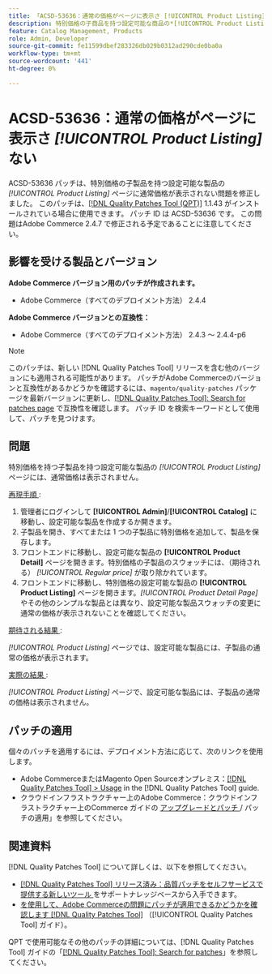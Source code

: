 ```yaml
---
title: 「ACSD-53636：通常の価格がページに表示さ [!UICONTROL Product Listing] ない」
description: 特別価格の子商品を持つ設定可能な商品の*[!UICONTROL Product Listing]* ページに通常価格が表示されないAdobe Commerceの問題を修正するために、ACSD-53636 パッチを適用してください。
feature: Catalog Management, Products
role: Admin, Developer
source-git-commit: fe11599dbef283326db029b0312ad290cde0ba0a
workflow-type: tm+mt
source-wordcount: '441'
ht-degree: 0%

---
```


# ACSD-53636：通常の価格がページに表示さ *[!UICONTROL Product Listing]* ない

ACSD-53636 パッチは、特別価格の子製品を持つ設定可能な製品の *[!UICONTROL Product Listing]* ページに通常価格が表示されない問題を修正しました。 このパッチは、[[!DNL Quality Patches Tool (QPT)]](https://experienceleague.adobe.com/en/docs/commerce-knowledge-base/kb/announcements/commerce-announcements/magento-quality-patches-released-new-tool-to-self-serve-quality-patches) 1.1.43 がインストールされている場合に使用できます。 パッチ ID は ACSD-53636 です。 この問題はAdobe Commerce 2.4.7 で修正される予定であることに注意してください。

## 影響を受ける製品とバージョン

**Adobe Commerce バージョン用のパッチが作成されます。**

* Adobe Commerce（すべてのデプロイメント方法） 2.4.4

**Adobe Commerce バージョンとの互換性：**

* Adobe Commerce（すべてのデプロイメント方法） 2.4.3 ～ 2.4.4-p6

>[!NOTE]
>
>このパッチは、新しい [!DNL Quality Patches Tool] リリースを含む他のバージョンにも適用される可能性があります。 パッチがAdobe Commerceのバージョンと互換性があるかどうかを確認するには、`magento/quality-patches` パッケージを最新バージョンに更新し、[[!DNL Quality Patches Tool]: Search for patches page](https://experienceleague.adobe.com/tools/commerce-quality-patches/index.html) で互換性を確認します。 パッチ ID を検索キーワードとして使用して、パッチを見つけます。

## 問題

特別価格を持つ子製品を持つ設定可能な製品の *[!UICONTROL Product Listing]* ページには、通常価格は表示されません。

<u> 再現手順 </u>:

1. 管理者にログインして **[!UICONTROL Admin]**/**[!UICONTROL Catalog]** に移動し、設定可能な製品を作成するか開きます。
2. 子製品を開き、すべてまたは 1 つの子製品に特別価格を追加して、製品を保存します。
3. フロントエンドに移動し、設定可能な製品の **[!UICONTROL Product Detail]** ページを開きます。特別価格の子製品のスウォッチには、（期待される） *[!UICONTROL Regular price]* が取り除かれています。
4. フロントエンドに移動し、特別価格の設定可能な製品の **[!UICONTROL Product Listing]** ページを開きます。*[!UICONTROL Product Detail Page]* やその他のシンプルな製品とは異なり、設定可能な製品スウォッチの変更に通常の価格が表示されないことを確認してください。

<u> 期待される結果 </u>:

*[!UICONTROL Product Listing]* ページでは、設定可能な製品には、子製品の通常の価格が表示されます。

<u> 実際の結果 </u>:

*[!UICONTROL Product Listing]* ページで、設定可能な製品には、子製品の通常の価格は表示されません。

## パッチの適用

個々のパッチを適用するには、デプロイメント方法に応じて、次のリンクを使用します。

* Adobe CommerceまたはMagento Open Sourceオンプレミス：[[!DNL Quality Patches Tool] > Usage](/help/tools/quality-patches-tool/usage.md) in the [!DNL Quality Patches Tool] guide.
* クラウドインフラストラクチャー上のAdobe Commerce：クラウドインフラストラクチャー上のCommerce ガイドの [ アップグレードとパッチ ](https://experienceleague.adobe.com/docs/commerce-cloud-service/user-guide/develop/upgrade/apply-patches.html)/ パッチの適用」を参照してください。

## 関連資料

[!DNL Quality Patches Tool] について詳しくは、以下を参照してください。

* [[!DNL Quality Patches Tool]  リリース済み：品質パッチをセルフサービスで提供する新しいツール ](https://experienceleague.adobe.com/en/docs/commerce-knowledge-base/kb/announcements/commerce-announcements/magento-quality-patches-released-new-tool-to-self-serve-quality-patches) をサポートナレッジベースから入手できます。
* [ を使用して、Adobe Commerceの問題にパッチが適用できるかどうかを確認します  [!DNL Quality Patches Tool]](/help/tools/quality-patches-tool/patches-available-in-qpt/check-patch-for-magento-issue-with-magento-quality-patches.md) （[!UICONTROL Quality Patches Tool] ガイド）。


QPT で使用可能なその他のパッチの詳細については、[!DNL Quality Patches Tool] ガイドの「[[!DNL Quality Patches Tool]: Search for patches](https://experienceleague.adobe.com/tools/commerce-quality-patches/index.html)」を参照してください。
